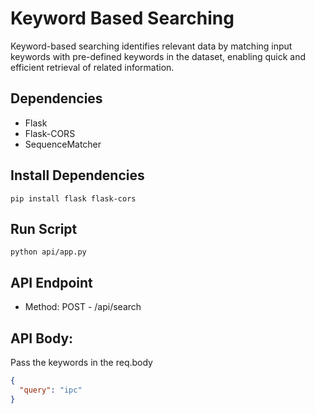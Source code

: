 # Keyword Based Searching

Keyword-based searching identifies relevant data by matching input keywords with pre-defined keywords in the dataset, enabling quick and efficient retrieval of related information.

## Dependencies
- Flask
- Flask-CORS
- SequenceMatcher

## Install Dependencies
```
pip install flask flask-cors 
```

## Run Script
```
python api/app.py
```
## API Endpoint
- Method: POST - /api/search

## API Body: 
Pass the keywords in the req.body
```json
{
  "query": "ipc"
}
```
